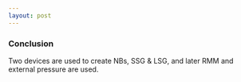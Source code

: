 ```yaml
---
layout: post
---
```


### Conclusion
Two devices are used to create NBs, SSG & LSG, and later RMM and external pressure are used.